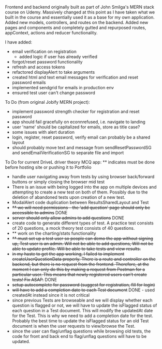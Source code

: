 Frontend and backend originally built as part of John Smilga's MERN stack course on Udemy. Massively changed at this point as I have taken what we built in the course and essentially used it as a base for my own application. Added new models, controllers, and routes on the backend. Added new pages and components and completely gutted and repurposed routes, appContext, actions and reducer functionality.

I have added:

- email verification on registration
  - added logic if user has already verified
- forgot/reset password functionality
- refresh and access tokens
- refactored displayAlert to take arguments
- created html and text email messages for verification and reset password emails
- implemented sendgrid for emails in production env
- ensured test user can't change password

To Do (from original Jobify MERN project):

- implement password strength checker for registration and reset password
- app should fail gracefully on econnrefused, i.e. navigate to landing
- user 'name' should be capitalized for emails, store as title case?
- some issues with alert duration
- login, register, reset password, verify email can probably be a shared layout
- should probably move text and message from sendResetPasswordSG and sendEmailVerificationSG to separate file and import

To Do for current DriveL driver theory MCQ app:
\*\* indicates must be done before hosting site or pushing it to Portfolio

- handle user navigating away from tests by using browser back/forward buttons or simply closing the browser mid test
- There is an issue with being logged into the app on multiple devices and attempting to create a new test on both of them. Possibly due to the deletion of abandoned tests upon creation of a new test.
- ModalAlert code duplication between ResultsSharedLayout and Test
- ~~\*\* we will need permissions - the 'add question' page should only be accessible to admins~~ DONE
- ~~server should only allow admins to add questions~~ DONE
- create code to generate different types of test. A practice test consists of 20 questions, a mock theory test consists of 40 questions.
- \*\* work on the charting/stats functionality
- ~~\*\* must set up a test user so people can demo the app without signing up, Test user is an admin. Will not be able to add questions, Will not be able to update profile. Will be able to take tests and view results.~~
- ~~in my haste to get the app working, I failed to implement createUserQuestionData properly. There is a route and controller on the backend, but there is no request from the frontend. Therefore, at the moment I can only do this by making a request from Postman for a particular user. This means that newly registered users can't create tests! Fix ASAP.~~ DONE
- ~~setup autocomplete for password (suggest for registration, fill for login)~~
- ~~will have to add a completion date to each Test document~~ DONE - used createdAt instead since it is not critical
- since previous Tests are browseable and we will display whether each question is flagged or not, we will have to update the isFlagged status of each question in a Test document. This will modify the updatedAt date for the Test. This is why we need to add a completion date for the test. Probably the best time to update the isFlagged status for an old Test document is when the user requests to view/browse the Test.
- since the user can flag/unflag questions while browsing old tests, the code for front and back end to flag/unflag questions will have to be updated.
